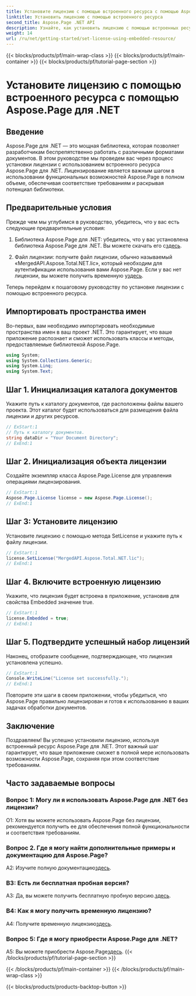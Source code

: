 ```yaml
---
title: Установите лицензию с помощью встроенного ресурса с помощью Aspose.Page для .NET
linktitle: Установить лицензию с помощью встроенного ресурса
second_title: Aspose.Page .NET API
description: Узнайте, как установить лицензию с помощью встроенных ресурсов с помощью Aspose.Page для .NET. Обеспечьте соблюдение требований и раскройте весь потенциал обработки документов.
weight: 14
url: /ru/net/getting-started/set-license-using-embedded-resource/
---
```


{{< blocks/products/pf/main-wrap-class >}}
{{< blocks/products/pf/main-container >}}
{{< blocks/products/pf/tutorial-page-section >}}

# Установите лицензию с помощью встроенного ресурса с помощью Aspose.Page для .NET

## Введение

Aspose.Page для .NET — это мощная библиотека, которая позволяет разработчикам беспрепятственно работать с различными форматами документов. В этом руководстве мы проведем вас через процесс установки лицензии с использованием встроенного ресурса Aspose.Page для .NET. Лицензирование является важным шагом в использовании функциональных возможностей Aspose.Page в полном объеме, обеспечивая соответствие требованиям и раскрывая потенциал библиотеки.

## Предварительные условия

Прежде чем мы углубимся в руководство, убедитесь, что у вас есть следующие предварительные условия:

1. Библиотека Aspose.Page для .NET: убедитесь, что у вас установлена библиотека Aspose.Page для .NET. Вы можете скачать его с[здесь](https://releases.aspose.com/page/net/).

2.  Файл лицензии: получите файл лицензии, обычно называемый «MergedAPI.Aspose.Total.NET.lic», который необходим для аутентификации использования вами Aspose.Page. Если у вас нет лицензии, вы можете получить временную у[здесь](https://purchase.aspose.com/temporary-license/).

Теперь перейдем к пошаговому руководству по установке лицензии с помощью встроенного ресурса.

## Импортировать пространства имен

Во-первых, вам необходимо импортировать необходимые пространства имен в ваш проект .NET. Это гарантирует, что ваше приложение распознает и сможет использовать классы и методы, предоставляемые библиотекой Aspose.Page.

```csharp
using System;
using System.Collections.Generic;
using System.Linq;
using System.Text;
```

## Шаг 1. Инициализация каталога документов

Укажите путь к каталогу документов, где расположены файлы вашего проекта. Этот каталог будет использоваться для размещения файла лицензии и других ресурсов.

```csharp
// ExStart:1
// Путь к каталогу документов.
string dataDir = "Your Document Directory";
// ExEnd:1
```

## Шаг 2. Инициализация объекта лицензии

Создайте экземпляр класса Aspose.Page.License для управления операциями лицензирования.

```csharp
// ExStart:1
Aspose.Page.License license = new Aspose.Page.License();
// ExEnd:1
```

## Шаг 3: Установите лицензию

Установите лицензию с помощью метода SetLicense и укажите путь к файлу лицензии.

```csharp
// ExStart:1
license.SetLicense("MergedAPI.Aspose.Total.NET.lic");
// ExEnd:1
```

## Шаг 4. Включите встроенную лицензию

Укажите, что лицензия будет встроена в приложение, установив для свойства Embedded значение true.

```csharp
// ExStart:1
license.Embedded = true;
// ExEnd:1
```

## Шаг 5. Подтвердите успешный набор лицензий

Наконец, отобразите сообщение, подтверждающее, что лицензия установлена успешно.

```csharp
// ExStart:1
Console.WriteLine("License set successfully.");
// ExEnd:1
```

Повторите эти шаги в своем приложении, чтобы убедиться, что Aspose.Page правильно лицензирован и готов к использованию в ваших задачах обработки документов.

## Заключение

Поздравляем! Вы успешно установили лицензию, используя встроенный ресурс Aspose.Page для .NET. Этот важный шаг гарантирует, что ваше приложение сможет в полной мере использовать возможности Aspose.Page, сохраняя при этом соответствие требованиям.

## Часто задаваемые вопросы

### Вопрос 1: Могу ли я использовать Aspose.Page для .NET без лицензии?

О1: Хотя вы можете использовать Aspose.Page без лицензии, рекомендуется получить ее для обеспечения полной функциональности и соответствия требованиям.

### Вопрос 2. Где я могу найти дополнительные примеры и документацию для Aspose.Page?

 A2: Изучите полную документацию[здесь](https://reference.aspose.com/page/net/).

### В3: Есть ли бесплатная пробная версия?

 A3: Да, вы можете получить бесплатную пробную версию.[здесь](https://releases.aspose.com/).

### В4: Как я могу получить временную лицензию?

 A4: Получите временную лицензию[здесь](https://purchase.aspose.com/temporary-license/).

### Вопрос 5: Где я могу приобрести Aspose.Page для .NET?

 A5: Вы можете приобрести Aspose.Page[здесь](https://purchase.aspose.com/buy).
{{< /blocks/products/pf/tutorial-page-section >}}

{{< /blocks/products/pf/main-container >}}
{{< /blocks/products/pf/main-wrap-class >}}

{{< blocks/products/products-backtop-button >}}
